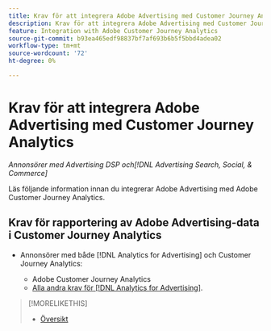 ```yaml
---
title: Krav för att integrera Adobe Advertising med Customer Journey Analytics
description: Krav för att integrera Adobe Advertising med Customer Journey Analytics
feature: Integration with Adobe Customer Journey Analytics
source-git-commit: b93ea465edf98837bf7af693b6b5f5bbd4adea02
workflow-type: tm+mt
source-wordcount: '72'
ht-degree: 0%

---
```


# Krav för att integrera Adobe Advertising med Customer Journey Analytics

*Annonsörer med Advertising DSP och[!DNL Advertising Search, Social, & Commerce]*

Läs följande information innan du integrerar Adobe Advertising med Adobe Customer Journey Analytics.

## Krav för rapportering av Adobe Advertising-data i Customer Journey Analytics

* Annonsörer med både [!DNL Analytics for Advertising] och Customer Journey Analytics:

   * Adobe Customer Journey Analytics<!-- any specific version? -->
   * [Alla andra krav för  [!DNL Analytics for Advertising]](/help/integrations/analytics/prerequisites.md).

>[!MORELIKETHIS]
>
>* [Översikt](overview.md)
